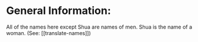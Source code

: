 # General Information:

All of the names here except Shua are names of men. Shua is the name of a woman. (See: [[translate-names]])